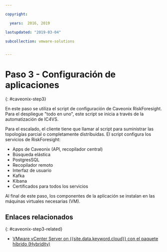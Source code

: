 ```yaml
---

copyright:

  years:  2016, 2019

lastupdated: "2019-03-04"

subcollection: vmware-solutions


---
```


# Paso 3 - Configuración de aplicaciones
{: #caveonix-step3}

En este paso se utiliza el script de configuración de Caveonix RiskForesight. Para el despliegue "todo en uno", este script se inicia a través de la automatización de IC4VS.

Para el escalado, el cliente tiene que llamar al script para suministrar las topologías parcial o completamente distribuidas. El script configura los servicios de RiskForesight:
- Apps de Caveonix (API, recopilador central)
- Búsqueda elástica
- PostgresSQL
- Recopilador remoto
- Interfaz de usuario
- Kafka
- Kibana
- Certificados para todos los servicios

Al final de este paso, los componentes de la aplicación se instalan en las máquinas virtuales necesarias (VM).

## Enlaces relacionados
{: #caveonix-step3-related}

* [VMware vCenter Server on {{site.data.keyword.cloud}} con el paquete híbrido (Hybridity)](/docs/services/vmwaresolutions/archiref/vcs?topic=vmware-solutions-vcs-hybridity-intro)
